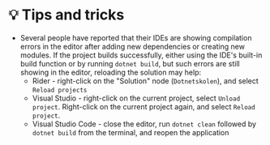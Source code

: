 # 💡 Tips and tricks

- Several people have reported that their IDEs are showing compilation errors in the editor after adding new dependencies or creating new modules. If the project builds successfully, either using the IDE's built-in build function or by running `dotnet build`, but such errors are still showing in the editor, reloading the solution may help:
  - Rider - right-click on the "Solution" node (`Dotnetskolen`), and select `Reload projects`
  - Visual Studio - right-click on the current project, select `Unload project`. Right-click on the current project again, and select `Reload project`.
  - Visual Studio Code - close the editor, run `dotnet clean` followed by `dotnet build` from the terminal, and reopen the application
